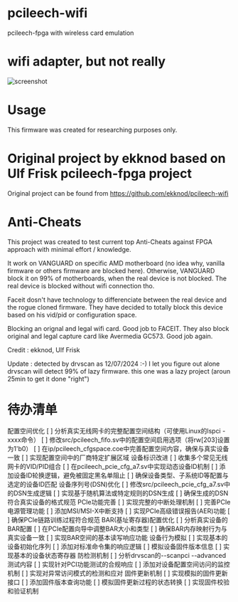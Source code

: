 # pcileech-wifi
pcileech-fpga with wireless card emulation

# wifi adapter, but not really
![screenshot](https://i.imgur.com/kL8ozgs.png)

# Usage
This firmware was created for researching purposes only.

# Original project by ekknod based on Ulf Frisk pcileech-fpga project
Original project can be found from https://github.com/ekknod/pcileech-wifi

# Anti-Cheats
This project was created to test current top Anti-Cheats against FPGA approach with minimal effort / knowledge.  

It work on VANGUARD on specific AMD motherboard (no idea why, vanilla firmware or others firmware are blocked here).
Otherwise, VANGUARD block it on 99% of motherboards, when the real device is not blocked.
The real device is blocked without wifi connection tho.


Faceit dosn't have technology to differenciate between the real device and the rogue cloned firmware.
They have decided to totally block this device based on his vid/pid or configuration space.

Blocking an orignal and legal wifi card. Good job to FACEIT.
They also block original and legal capture card like Avermedia GC573.
Good job again.


Credit : ekknod, Ulf Frisk


Update : detected by drvscan as 12/07/2024 :-) I let you figure out alone
drvscan will detect 99% of lazy firmware. this one was a lazy project (aroun 25min to get it done "right")


# 待办清单

配置空间优化
[ ] 分析真实无线网卡的完整配置空间结构（可使用Linux的lspci -xxxx命令）
[ ] 修改src/pcileech_fifo.sv中的配置空间启用选项（将rw[203]设置为1'b0）
[ ] 在ip/pcileech_cfgspace.coe中完善配置空间内容，确保与真实设备一致
[ ] 实现配置空间中的厂商特定扩展区域
设备标识改进
[ ] 收集多个常见无线网卡的VID/PID组合
[ ] 在pcileech_pcie_cfg_a7.sv中实现动态设备ID机制
[ ] 添加设备ID轮换逻辑，避免被固定黑名单阻止
[ ] 确保设备类型、子系统ID等配置与选定的设备ID匹配
设备序列号(DSN)优化
[ ] 修改src/pcileech_pcie_cfg_a7.sv中的DSN生成逻辑
[ ] 实现基于随机算法或特定规则的DSN生成
[ ] 确保生成的DSN符合真实设备的格式规范
PCIe功能完善
[ ] 实现完整的中断处理机制
[ ] 完善PCIe电源管理功能
[ ] 添加MSI/MSI-X中断支持
[ ] 实现PCIe高级错误报告(AER)功能
[ ] 确保PCIe链路训练过程符合规范
BAR(基址寄存器)配置优化
[ ] 分析真实设备的BAR配置
[ ] 在PCIe配置向导中调整BAR大小和类型
[ ] 确保BAR内存映射行为与真实设备一致
[ ] 实现BAR空间的基本读写响应功能
设备行为模拟
[ ] 实现基本的设备初始化序列
[ ] 添加对标准命令集的响应逻辑
[ ] 模拟设备固件版本信息
[ ] 实现基本的设备状态寄存器
防检测机制
[ ] 分析drvscan的--scanpci --advanced测试内容
[ ] 实现针对PCI功能测试的合规响应
[ ] 添加对设备配置空间访问的监控机制
[ ] 实现对异常访问模式的检测和应对
固件更新机制
[ ] 实现模拟的固件更新接口
[ ] 添加固件版本查询功能
[ ] 模拟固件更新过程的状态转换
[ ] 实现固件校验和验证机制